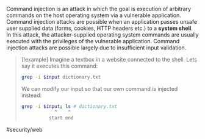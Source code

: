 Command injection is an attack in which the goal is execution of arbitrary commands on the host operating system via a vulnerable application. Command injection attacks are possible when an application passes unsafe user supplied data (forms, cookies, HTTP headers etc.) to a **system shell**. In this attack, the attacker-supplied operating system commands are usually executed with the privileges of the vulnerable application. Command injection attacks are possible largely due to insufficient input validation.

> [!example]
> Imagine a textbox in a website connected to the shell. Lets say it executes this command:
> ````bash
> grep -i $input dictionary.txt
> ````
> 
> We can modify our input so that our own command is injected instead:
> ````bash
> grep -i $input; ls # dictionary.txt
> 			  ^    ^
> 			start end
> ````

#security/web 